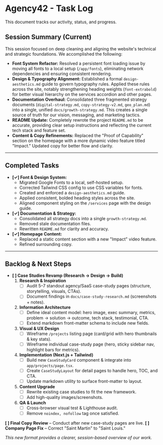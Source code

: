 # Agency42 - Task Log

This document tracks our activity, status, and progress.

## Session Summary (Current)

This session focused on deep cleaning and aligning the website's technical and strategic foundations. We accomplished the following:

- **Font System Refactor:** Resolved a persistent font loading issue by moving all fonts to a local setup (`/app/fonts`), eliminating network dependencies and ensuring consistent rendering.
- **Design & Typography Alignment:** Established a formal `design-aesthetics.md` guide to govern typography rules. Applied these rules across the site, notably strengthening heading weights (`font-extrabold`) for better visual hierarchy on the services accordion and other pages.
- **Documentation Overhaul:** Consolidated three fragmented strategy documents (`digital-strategy.md`, `copy-strategy-v2.md`, `geo_plan.md`) into a single, unified `docs/growth-strategy.md`. This creates a single source of truth for our vision, messaging, and marketing tactics.
- **README Update:** Completely rewrote the project `README.md` to be accurate, providing clear setup instructions and reflecting the current tech stack and feature set.
- **Content & Copy Refinements:** Replaced the "Proof of Capability" section on the homepage with a more dynamic video feature titled "Impact." Updated copy for better flow and clarity.

---

## Completed Tasks

- **[✓] Font & Design System:**
  - Migrated Google Fonts to a local, self-hosted setup.
  - Corrected Tailwind CSS config to use CSS variables for fonts.
  - Created and enforced a `design-aesthetics.md` guide.
  - Applied consistent, bolded heading styles across the site.
  - Aligned component styling on the `/services` page with the design guide.
- **[✓] Documentation & Strategy:**
  - Consolidated all strategy docs into a single `growth-strategy.md`.
  - Removed stale documentation files.
  - Rewritten `README.md` for clarity and accuracy.
- **[✓] Homepage Content:**
  - Replaced a static content section with a new "Impact" video feature.
  - Refined surrounding copy.

---

## Backlog & Next Steps

- **[ ] Case Studies Revamp (Research → Design → Build)**
  1. **Research & Inspiration**
     - [ ] Audit 5–7 standout agency/SaaS case-study pages (structure, storytelling, visuals, CTAs).
     - [ ] Document findings in `docs/case-study-research.md` (screenshots + notes).
  2. **Information Architecture**
     - [ ] Define ideal content model: hero image, exec summary, metrics, problem → solution → outcome, tech stack, testimonial, CTA.
     - [ ] Extend markdown front-matter schema to include new fields.
  3. **Visual & UX Design**
     - [ ] Wireframe `/projects` listing page (card/grid with hero thumbnails & key stats).
     - [ ] Wireframe individual case-study page (hero, sticky sidebar nav, highlight bars for metrics).
  4. **Implementation (Next.js + Tailwind)**
     - [ ] Build new `CaseStudyCard` component & integrate into `app/projects/page.tsx`.
     - [ ] Create `CaseStudyLayout` for detail pages to handle hero, TOC, and CTA.
     - [ ] Update markdown utility to surface front-matter to layout.
  5. **Content Upgrade**
     - [ ] Rewrite existing case studies to fit the new framework.
     - [ ] Add high-quality images/screenshots.
  6. **QA & Launch**
     - [ ] Cross-browser visual test & Lighthouse audit.
     - [ ] Remove `noindex, nofollow` tag once satisfied.

**[ ] Final Copy Review** – Conduct after new case-study pages are live.
**[ ] Company Page Fix** – Correct "Saint Martin" to "Saint Louis."

*This new format provides a clearer, session-based overview of our work.*